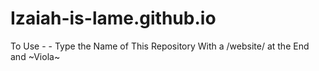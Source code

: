 # Izaiah-is-lame.github.io

To Use  - - Type the Name of This Repository With a /website/ at the End and ~Viola~
